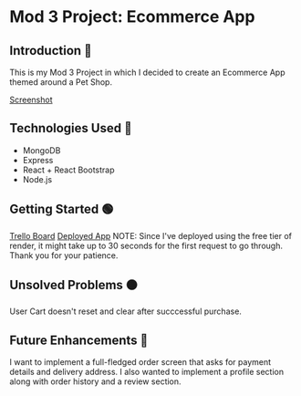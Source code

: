 # Mod 3 Project: Ecommerce App

## Introduction 🔵

This is my Mod 3 Project in which I decided to create an Ecommerce App themed around a Pet Shop. 

[Screenshot](https://imgur.com/a/VVOFxtE)

## Technologies Used 🔵

- MongoDB
- Express
- React + React Bootstrap
- Node.js

## Getting Started 🟢

[Trello Board](https://trello.com/b/0fqZI3nZ/mod-3-project)
[Deployed App](https://jabril-jeylani-petshop.onrender.com)
NOTE: Since I've deployed using the free tier of render, it might take up to 30 seconds for the first request to go through. Thank you for your patience. 

## Unsolved Problems 🟠

User Cart doesn't reset and clear after succcessful purchase.

## Future Enhancements 🔴

I want to implement a full-fledged order screen that asks
for payment details and delivery address.
I also wanted to implement a profile section along with order history and a review section. 


